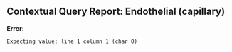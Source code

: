 ## Contextual Query Report: Endothelial (capillary)

**Error:**
```
Expecting value: line 1 column 1 (char 0)
```